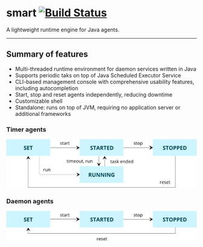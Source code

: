 # smart [![Build Status](https://travis-ci.org/oswaldobapvicjr/smart.svg?branch=master)](https://travis-ci.org/oswaldobapvicjr/smart)

A lightweight runtime engine for Java agents.

---

## Summary of features

- Multi-threaded runtime environment for daemon services written in Java
- Supports periodic taks on top of Java Scheduled Executor Service
- CLI-based management console with comprehensive usability features, including autocompletion
- Start, stop and reset agents independently, reducing downtime
- Customizable shell
- Standalone: runs on top of JVM, requiring no application server or additional frameworks

### Timer agents

![Timer agents state machine](resources/state_chart_timer_agents.png)


### Daemon agents

![Daemon agents state machine](resources/state_chart_daemon_agents.png)
